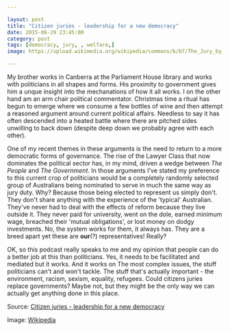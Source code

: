 ```yaml
---

layout: post
title: "Citizen juries - leadership for a new democracy"
date: 2015-06-29 23:45:00
category: post
tags: [democracy, jury, , welfare,]
image: https://upload.wikimedia.org/wikipedia/commons/b/b7/The_Jury_by_John_Morgan.jpg

---
```


My brother works in Canberra at the Parliament House library and works with politicians in all shapes and forms. His proximity to government gives him a unque insight into the mechanations of how it all works. I on the other hand am an arm chair political commentator. Christmas time a ritual has begun to emerge where we consume a few bottles of wine and then attempt a reasoned argument around current political affairs. Needless to say it has often descended into a heated battle where there are pitched sides unwilling to back down (despite deep down we probably agree with each other). 

One of my recent themes in these arguments is the need to return to a more democratic forms
of governance. The rise of the Lawyer Class that now dominates the political sector has, in my mind, driven a wedge between *The People* and *The Government*.  In those arguments I've stated my preference to this current crop of politicians would be a completely randomly selected group of Australians being nominated to serve in much the same way as jury duty. Why? Because those being elected to represent us simply don't. They don't share anything with the experience of the 'typical' Australian. They've never had to deal with the effects of reform because they live outside it. They never paid for university, went on the dole, earned minimum wage,  breached their 'mutual obligations', or lost money on dodgy investments. No, the system works for them, it always has. They are a breed apart yet these are **our**(?) representatives! Really? 

OK, so this podcast really speaks to me and my opinion that people can do a better job at this than politicians. Yes, it needs to be facilitated and mediated but it works. And it works on The most complex issues, the stuff politicians can't and won't tackle. The stuff that's actually important - the environment, racism, sexism, equality, refugees. Could citizens juries replace governments? Maybe not, but they might be the only way we can actually get anything done in this place. 


Source: [Citizen juries - leadership for a new democracy](https://itunes.apple.com/au/podcast/big-ideas-full-program-podcast/id164330831?mt=2&i=344319168)

Image: [Wikipedia](https://en.m.wikipedia.org/wiki/Jury)
